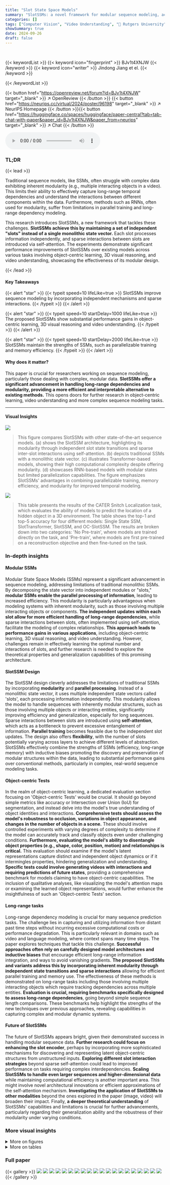 ```yaml
---
title: "Slot State Space Models"
summary: "SlotSSMs: a novel framework for modular sequence modeling, achieving significant performance gains by incorporating independent mechanisms and sparse interactions into State Space Models."
categories: []
tags: ["Computer Vision", "Video Understanding", "🏢 Rutgers University",]
showSummary: true
date: 2024-09-26
draft: false
---
```


<br>

{{< keywordList >}}
{{< keyword icon="fingerprint" >}} BJv1t4XNJW {{< /keyword >}}
{{< keyword icon="writer" >}} Jindong Jiang et el. {{< /keyword >}}
 
{{< /keywordList >}}

{{< button href="https://openreview.net/forum?id=BJv1t4XNJW" target="_blank" >}}
↗ OpenReview
{{< /button >}}
{{< button href="https://neurips.cc/virtual/2024/poster/96198" target="_blank" >}}
↗ NeurIPS Homepage
{{< /button >}}{{< button href="https://huggingface.co/spaces/huggingface/paper-central?tab=tab-chat-with-paper&paper_id=BJv1t4XNJW&paper_from=neurips" target="_blank" >}}
↗ Chat
{{< /button >}}



<audio controls>
    <source src="https://ai-paper-reviewer.com/BJv1t4XNJW/podcast.wav" type="audio/wav">
    Your browser does not support the audio element.
</audio>


### TL;DR


{{< lead >}}

Traditional sequence models, like SSMs, often struggle with complex data exhibiting inherent modularity (e.g., multiple interacting objects in a video).  This limits their ability to effectively capture long-range temporal dependencies and understand the interactions between different components within the data.  Furthermore, methods such as RNNs, often used for modularity, suffer from limitations in parallel training and long-range dependency modeling. 

This research introduces SlotSSMs, a new framework that tackles these challenges.  **SlotSSMs achieve this by maintaining a set of independent "slots" instead of a single monolithic state vector.** Each slot processes information independently, and sparse interactions between slots are introduced via self-attention. The experiments demonstrate significant performance improvements of SlotSSMs over existing models across various tasks involving object-centric learning, 3D visual reasoning, and video understanding, showcasing the effectiveness of its modular design.

{{< /lead >}}


#### Key Takeaways

{{< alert "star" >}}
{{< typeit speed=10 lifeLike=true >}} SlotSSMs improve sequence modeling by incorporating independent mechanisms and sparse interactions. {{< /typeit >}}
{{< /alert >}}

{{< alert "star" >}}
{{< typeit speed=10 startDelay=1000 lifeLike=true >}} The proposed SlotSSMs show substantial performance gains in object-centric learning, 3D visual reasoning and video understanding. {{< /typeit >}}
{{< /alert >}}

{{< alert "star" >}}
{{< typeit speed=10 startDelay=2000 lifeLike=true >}} SlotSSMs maintain the strengths of SSMs, such as parallelizable training and memory efficiency. {{< /typeit >}}
{{< /alert >}}

#### Why does it matter?
This paper is crucial for researchers working on sequence modeling, particularly those dealing with complex, modular data.  **SlotSSMs offer a significant advancement in handling long-range dependencies and modularity, providing a more efficient and interpretable alternative to existing methods.** This opens doors for further research in object-centric learning, video understanding and more complex sequence modeling tasks.

------
#### Visual Insights



![](https://ai-paper-reviewer.com/BJv1t4XNJW/figures_1_1.jpg)

> This figure compares SlotSSMs with other state-of-the-art sequence models.  (a) shows the SlotSSM architecture, highlighting its modularity through independent slot state transitions and sparse inter-slot interactions using self-attention. (b) depicts traditional SSMs with a monolithic state vector. (c) illustrates Transformer-based models, showing their high computational complexity despite offering modularity. (d) showcases RNN-based models with modular states but limited parallelization capabilities.  The figure emphasizes SlotSSMs' advantages in combining parallelizable training, memory efficiency, and modularity for improved temporal modeling.





![](https://ai-paper-reviewer.com/BJv1t4XNJW/tables_9_1.jpg)

> This table presents the results of the CATER Snitch Localization task, which evaluates the ability of models to predict the location of a hidden object in a 3D environment. The table shows the top-1 and top-5 accuracy for four different models: Single State SSM, SlotTransformer, SlotSSM, and OC-SlotSSM. The results are broken down into two categories: 'No Pre-train', where models are trained directly on the task, and 'Pre-train', where models are first pre-trained on a reconstruction objective and then fine-tuned on the task.





### In-depth insights


#### Modular SSMs
Modular State Space Models (SSMs) represent a significant advancement in sequence modeling, addressing limitations of traditional monolithic SSMs.  By decomposing the state vector into independent modules or "slots," **modular SSMs enable the parallel processing of information**, leading to increased efficiency. This modularity is particularly advantageous when modeling systems with inherent modularity, such as those involving multiple interacting objects or components.  **The independent updates within each slot allow for more efficient handling of long-range dependencies**, while sparse interactions between slots, often implemented using self-attention, facilitate the modeling of complex relationships.  **This approach leads to performance gains in various applications**, including object-centric learning, 3D visual reasoning, and video understanding.  However, challenges remain in effectively learning the optimal number and interactions of slots, and further research is needed to explore the theoretical properties and generalization capabilities of this promising architecture.

#### SlotSSM Design
The SlotSSM design cleverly addresses the limitations of traditional SSMs by incorporating **modularity** and **parallel processing**.  Instead of a monolithic state vector, it uses multiple independent state vectors called 'slots', each processing information independently.  This modularity allows the model to handle sequences with inherently modular structures, such as those involving multiple objects or interacting entities, significantly improving efficiency and generalization, especially for long sequences. Sparse interactions between slots are introduced using **self-attention**, which acts as a bottleneck to prevent excessive entanglement of information.  **Parallel training** becomes feasible due to the independent slot updates.  The design also offers **flexibility**, with the number of slots potentially varying across layers to achieve different levels of abstraction.  SlotSSMs effectively combine the strengths of SSMs (efficiency, long-range memory) with inductive biases promoting the discovery and preservation of modular structures within the data, leading to substantial performance gains over conventional methods, particularly in complex, real-world sequence modeling tasks.

#### Object-centric Tests
In the realm of object-centric learning, a dedicated evaluation section focusing on 'Object-centric Tests' would be crucial.  It should go beyond simple metrics like accuracy or Intersection over Union (IoU) for segmentation, and instead delve into the model's true understanding of object identities and interactions.  **Comprehensive tests should assess the model's robustness to occlusion, variations in object appearance, and changes in the number of objects in a scene.**  These should involve controlled experiments with varying degrees of complexity to determine if the model can accurately track and classify objects even under challenging conditions.  **Furthermore, evaluating the model's ability to disentangle object properties (e.g., shape, color, position, motion) and relationships is critical.** This evaluation should examine if the model's latent representations capture distinct and independent object dynamics or if it intermingles properties, hindering generalization and understanding.  **Specific tests could involve generating videos with interactions and requiring predictions of future states**, providing a comprehensive benchmark for models claiming to have object-centric capabilities.  The inclusion of qualitative analyses, like visualizing the model's attention maps or examining the learned object representations, would further enhance the insightfulness of such an 'Object-centric Tests' section.

#### Long-range tasks
Long-range dependency modeling is crucial for many sequence prediction tasks.  The challenge lies in capturing and utilizing information from distant past time steps without incurring excessive computational costs or performance degradation.  This is particularly relevant in domains such as video and language modeling, where context spans many time steps. The paper explores techniques that tackle this challenge. **Successful approaches often rely on carefully designed model architectures and inductive biases** that encourage efficient long-range information integration, and ways to avoid vanishing gradients.  **The proposed SlotSSMs and variants address this by incorporating inherent modularity through independent state transitions and sparse interactions** allowing for efficient parallel training and memory use.  The effectiveness of these methods is demonstrated on long-range tasks including those involving multiple interacting objects which require tracking dependencies across multiple entities. **Evaluation is crucial, requiring benchmarks specifically designed to assess long-range dependencies**, going beyond simple sequence length comparisons. These benchmarks help highlight the strengths of the new techniques over previous approaches, revealing capabilities in capturing complex and modular dynamic systems.

#### Future of SlotSSMs
The future of SlotSSMs appears bright, given their demonstrated success in handling modular sequence data.  **Further research could focus on enhancing the slot encoder**, perhaps by incorporating more sophisticated mechanisms for discovering and representing latent object-centric structures from unstructured inputs.  **Exploring different slot interaction strategies** beyond sparse self-attention could lead to improved performance on tasks requiring complex interdependencies.  **Scaling SlotSSMs to handle even larger sequences and higher-dimensional data** while maintaining computational efficiency is another important area.  This might involve novel architectural innovations or efficient approximations of the self-attention mechanism.  **Investigating the application of SlotSSMs to other modalities** beyond the ones explored in the paper (image, video) will broaden their impact. Finally, **a deeper theoretical understanding** of SlotSSMs' capabilities and limitations is crucial for further advancements, particularly regarding their generalization ability and the robustness of their modularity under varying conditions.


### More visual insights

<details>
<summary>More on figures
</summary>


![](https://ai-paper-reviewer.com/BJv1t4XNJW/figures_2_1.jpg)

> This figure compares the traditional SSMs and the proposed SlotSSMs.  In SSMs, the input, hidden states, and output are monolithic vectors where all dimensions are mixed.  SlotSSMs, on the other hand, decompose the input, hidden states, and output into multiple vectors called slots. These slots are processed independently with minimal interactions between slots via self-attention. This modularity allows SlotSSMs to model complex sequences with underlying modular structures more efficiently.


![](https://ai-paper-reviewer.com/BJv1t4XNJW/figures_3_1.jpg)

> This figure illustrates the architecture of the SlotSSM model for sequence modeling. It shows how each layer of the model consists of three main components: a Slot Encoder, a SlotSSM, and a Slot Mixer.  The Slot Encoder uses a Transformer network to extract slot representations from the input sequence. Each slot is then processed independently by the SlotSSM component, which updates its state based on its own previous state and input. Finally, the Slot Mixer uses a self-attention mechanism to introduce sparse interactions between the different slots, allowing them to influence one another.  This modular architecture is designed to capture the underlying modular structure of the data.


![](https://ai-paper-reviewer.com/BJv1t4XNJW/figures_6_1.jpg)

> This figure presents a comparison of different models' performance on a multi-object video prediction task. The left side shows example video frames generated by each model compared to the ground truth.  The right side shows a graph plotting the mean squared error (MSE) over a 20-frame prediction, demonstrating that SlotSSM is more efficient in modeling the dynamics of multiple objects.


![](https://ai-paper-reviewer.com/BJv1t4XNJW/figures_7_1.jpg)

> This figure demonstrates two key aspects of the SlotSSM model in the context of a long-sequence processing task. The left panel shows how the model processes long input sequences by dividing the input images into patches which are then fed to the model sequentially. The right panel shows the inference latency for the model on sequences of varying length, demonstrating its computational efficiency compared to other models.


![](https://ai-paper-reviewer.com/BJv1t4XNJW/figures_8_1.jpg)

> The figure shows the results of a multi-object video prediction task using the proposed SlotSSM model and several baselines. The left panel displays generated video frames at every other step (10 out of 20 total frames), comparing ground truth (green) with model predictions (red).  The right panel presents the mean squared error (MSE) for a 20-frame autoregressive rollout, given the first 10 frames as context. The results demonstrate that SlotSSM effectively models multi-object dynamics.


![](https://ai-paper-reviewer.com/BJv1t4XNJW/figures_8_2.jpg)

> This figure presents a qualitative and quantitative comparison of the results for unsupervised object-centric learning on the MOVI-A and MOVI-B datasets using OC-SlotSSM and SAVi. The left side shows a qualitative comparison of the segmentation masks generated by both methods, highlighting the improved boundary adherence and reduced object splitting achieved by OC-SlotSSM. The right side displays a bar chart summarizing the quantitative performance of both models in terms of FG-ARI, mIoU, position, color, and shape prediction metrics. This comparison demonstrates that OC-SlotSSM surpasses SAVi across all metrics, demonstrating its superiority in object-centric representation learning.


![](https://ai-paper-reviewer.com/BJv1t4XNJW/figures_16_1.jpg)

> This figure illustrates the design of the Blinking Color Balls Benchmark dataset.  The left side shows the context frames, where each frame depicts multiple balls, and one ball is randomly selected and assigned a color in each frame.  The color assignment process is independent for each frame and is not sequential. The top part of the left side shows how colors were assigned in sequence for each ball. The right side shows how the target images are created based on two different rules: 'Earliest Color' which picks the earliest color assigned to a ball during the context sequence, or 'Most Frequent Color' which takes the most frequent color during the context. The top part of the right side shows rules for both cases. The figure demonstrates how a sequence of images creates a long-range reasoning problem.


![](https://ai-paper-reviewer.com/BJv1t4XNJW/figures_16_2.jpg)

> This figure shows example image sequences from the Blinking Color Balls benchmark dataset.  Each example sequence has a context (a series of frames where a randomly selected ball changes to a non-white color in each frame) followed by a target frame.  The target frame's colors are determined by two rules: (a) Earliest Color, where each ball's color is its first non-white color from the context, and (b) Most Frequent Color, where each ball's color is the most frequent non-white color from the context. This dataset is designed to test the long-range reasoning capabilities of models, as they need to remember the color assignments throughout the sequence to predict the target frame.


![](https://ai-paper-reviewer.com/BJv1t4XNJW/figures_17_1.jpg)

> This figure compares the qualitative results of different models on the Blinking Color Balls benchmark's 'Most Frequent Color' variant, using a sequence length of 80 frames.  It shows the context frames (input), the ground truth target image, and the predictions from SlotSSM, SlotTransformer, SlotRNN, Single State SSM, and RIM. The comparison highlights how well each model captures both the object movement and the color assignment rules.  Specifically, it shows that SlotSSM and SlotTransformer successfully achieve both accurate position prediction and color assignment, while RIM fails to learn the color assignment rules, and the others achieve varying degrees of success.


![](https://ai-paper-reviewer.com/BJv1t4XNJW/figures_18_1.jpg)

> This figure illustrates the architecture of the SlotSSM model for sequence modeling. Each layer consists of three components: a Slot Encoder, a SlotSSM, and a Slot Mixer. The Slot Encoder takes input sequences and extracts multiple independent slot representations using a Transformer network. The SlotSSM then independently updates the state of each slot based on its own previous state and input. Finally, the Slot Mixer allows for sparse interactions between the slots via self-attention, facilitating information exchange between the different object representations. This modular design enables efficient and scalable modeling of complex sequences with underlying modular structures.


![](https://ai-paper-reviewer.com/BJv1t4XNJW/figures_18_2.jpg)

> This figure illustrates the architecture of the SlotSSM model for sequence modeling. It consists of three main components stacked in each layer: a Slot Encoder, a SlotSSM, and a Slot Mixer. The Slot Encoder uses a transformer to extract slot representations from the input.  The SlotSSM then independently updates each slot using its own state transition functions. Finally, the Slot Mixer allows for sparse interactions between the slots using a self-attention mechanism, enabling communication and information exchange between them.  This modular design of the SlotSSM helps to capture underlying modular structures within sequences.


![](https://ai-paper-reviewer.com/BJv1t4XNJW/figures_23_1.jpg)

> This figure shows visualizations of the attention mechanisms in the decoders of SlotSSMs for three different tasks: multi-object video prediction, the Blinking Color Balls benchmark, and object-centric learning.  The visualizations reveal that each slot tends to specialize in representing a specific object or a coherent part of the scene, demonstrating the emergence of object-centric representations in SlotSSMs. This emergent modularity highlights the model's ability to efficiently capture object dynamics and interactions, leading to improved performance in complex tasks.  Even without explicit spatial disentanglement constraints, SlotSSMs discover and exploit the underlying structure of the data.


![](https://ai-paper-reviewer.com/BJv1t4XNJW/figures_24_1.jpg)

> This figure shows the emergent scene decomposition from depth estimation tasks using OC-SlotSSMs and SAVi++. The color of each segment represents the ID of the slot used for predicting that position. This demonstrates the capability of SlotSSM to capture the modularity inherent in real-world videos, leading to more efficient inference without explicit segmentation supervision.


</details>




<details>
<summary>More on tables
</summary>


![](https://ai-paper-reviewer.com/BJv1t4XNJW/tables_19_1.jpg)
> This table lists the hyperparameters used in the experiments for both the Blinking Color Balls dataset (using SlotSSMs) and the MOVi-A dataset (using OC-SlotSSMs).  It details settings for general training parameters (batch size, training steps, sequence length, optimizer, weight decay, learning rate), Slot Encoder parameters (input tokenizer, encoder type, applied layers, hidden size, dropout, heads), SlotSSM parameters (hidden size, number of slots, SSM model, state size, state expansion factor), and Slot Mixer parameters (dropout and heads).

![](https://ai-paper-reviewer.com/BJv1t4XNJW/tables_20_1.jpg)
> This table presents the architecture of the Convolutional Neural Network (CNN) encoder used in the object-centric learning experiments.  It details the specifications for each convolutional layer, including kernel size, stride, padding, number of channels, and activation function.  This encoder processes image inputs to extract features before they are fed into the rest of the object-centric model.

![](https://ai-paper-reviewer.com/BJv1t4XNJW/tables_20_2.jpg)
> This table details the architecture of the spatial broadcast decoder used in the object-centric learning experiments.  It shows the layers, kernel size, stride, padding, number of channels, and activation function used in each layer of the decoder. The decoder takes slot representations as input and generates object images and alpha masks, which are combined to create the final reconstructed image.

![](https://ai-paper-reviewer.com/BJv1t4XNJW/tables_22_1.jpg)
> This table shows the mean squared error (MSE) for depth estimation on three different datasets: UT Egocentric, Waymo, and TikTok.  The lower the MSE, the better the performance. Two models are compared: SAVi++ and OC-SlotSSM (Ours).  The results indicate that OC-SlotSSM achieves lower MSE than SAVi++ on all datasets, demonstrating its effectiveness in depth estimation.

</details>




### Full paper

{{< gallery >}}
<img src="https://ai-paper-reviewer.com/BJv1t4XNJW/1.png" class="grid-w50 md:grid-w33 xl:grid-w25" />
<img src="https://ai-paper-reviewer.com/BJv1t4XNJW/2.png" class="grid-w50 md:grid-w33 xl:grid-w25" />
<img src="https://ai-paper-reviewer.com/BJv1t4XNJW/3.png" class="grid-w50 md:grid-w33 xl:grid-w25" />
<img src="https://ai-paper-reviewer.com/BJv1t4XNJW/4.png" class="grid-w50 md:grid-w33 xl:grid-w25" />
<img src="https://ai-paper-reviewer.com/BJv1t4XNJW/5.png" class="grid-w50 md:grid-w33 xl:grid-w25" />
<img src="https://ai-paper-reviewer.com/BJv1t4XNJW/6.png" class="grid-w50 md:grid-w33 xl:grid-w25" />
<img src="https://ai-paper-reviewer.com/BJv1t4XNJW/7.png" class="grid-w50 md:grid-w33 xl:grid-w25" />
<img src="https://ai-paper-reviewer.com/BJv1t4XNJW/8.png" class="grid-w50 md:grid-w33 xl:grid-w25" />
<img src="https://ai-paper-reviewer.com/BJv1t4XNJW/9.png" class="grid-w50 md:grid-w33 xl:grid-w25" />
<img src="https://ai-paper-reviewer.com/BJv1t4XNJW/10.png" class="grid-w50 md:grid-w33 xl:grid-w25" />
<img src="https://ai-paper-reviewer.com/BJv1t4XNJW/11.png" class="grid-w50 md:grid-w33 xl:grid-w25" />
<img src="https://ai-paper-reviewer.com/BJv1t4XNJW/12.png" class="grid-w50 md:grid-w33 xl:grid-w25" />
<img src="https://ai-paper-reviewer.com/BJv1t4XNJW/13.png" class="grid-w50 md:grid-w33 xl:grid-w25" />
<img src="https://ai-paper-reviewer.com/BJv1t4XNJW/14.png" class="grid-w50 md:grid-w33 xl:grid-w25" />
<img src="https://ai-paper-reviewer.com/BJv1t4XNJW/15.png" class="grid-w50 md:grid-w33 xl:grid-w25" />
<img src="https://ai-paper-reviewer.com/BJv1t4XNJW/16.png" class="grid-w50 md:grid-w33 xl:grid-w25" />
<img src="https://ai-paper-reviewer.com/BJv1t4XNJW/17.png" class="grid-w50 md:grid-w33 xl:grid-w25" />
<img src="https://ai-paper-reviewer.com/BJv1t4XNJW/18.png" class="grid-w50 md:grid-w33 xl:grid-w25" />
<img src="https://ai-paper-reviewer.com/BJv1t4XNJW/19.png" class="grid-w50 md:grid-w33 xl:grid-w25" />
<img src="https://ai-paper-reviewer.com/BJv1t4XNJW/20.png" class="grid-w50 md:grid-w33 xl:grid-w25" />
{{< /gallery >}}